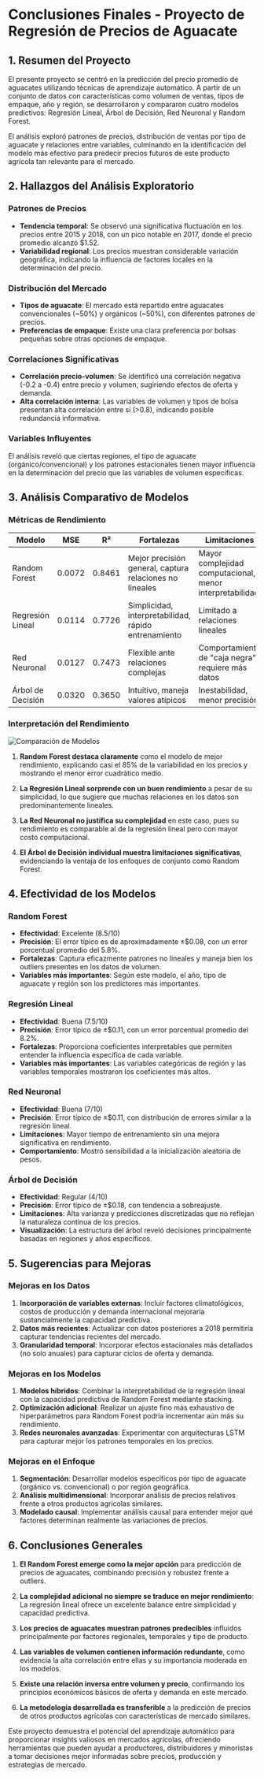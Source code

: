 # Conclusiones Finales - Proyecto de Regresión de Precios de Aguacate

## 1. Resumen del Proyecto

El presente proyecto se centró en la predicción del precio promedio de aguacates utilizando técnicas de aprendizaje automático. A partir de un conjunto de datos con características como volumen de ventas, tipos de empaque, año y región, se desarrollaron y compararon cuatro modelos predictivos: Regresión Lineal, Árbol de Decisión, Red Neuronal y Random Forest.

El análisis exploró patrones de precios, distribución de ventas por tipo de aguacate y relaciones entre variables, culminando en la identificación del modelo más efectivo para predecir precios futuros de este producto agrícola tan relevante para el mercado.

## 2. Hallazgos del Análisis Exploratorio

### Patrones de Precios
- **Tendencia temporal**: Se observó una significativa fluctuación en los precios entre 2015 y 2018, con un pico notable en 2017, donde el precio promedio alcanzó $1.52.
- **Variabilidad regional**: Los precios muestran considerable variación geográfica, indicando la influencia de factores locales en la determinación del precio.

### Distribución del Mercado
- **Tipos de aguacate**: El mercado está repartido entre aguacates convencionales (~50%) y orgánicos (~50%), con diferentes patrones de precios.
- **Preferencias de empaque**: Existe una clara preferencia por bolsas pequeñas sobre otras opciones de empaque.

### Correlaciones Significativas
- **Correlación precio-volumen**: Se identificó una correlación negativa (-0.2 a -0.4) entre precio y volumen, sugiriendo efectos de oferta y demanda.
- **Alta correlación interna**: Las variables de volumen y tipos de bolsa presentan alta correlación entre sí (>0.8), indicando posible redundancia informativa.

### Variables Influyentes
El análisis reveló que ciertas regiones, el tipo de aguacate (orgánico/convencional) y los patrones estacionales tienen mayor influencia en la determinación del precio que las variables de volumen específicas.

## 3. Análisis Comparativo de Modelos

### Métricas de Rendimiento

| Modelo | MSE | R² | Fortalezas | Limitaciones |
|--------|-----|-----|------------|--------------|
| Random Forest | 0.0072 | 0.8461 | Mejor precisión general, captura relaciones no lineales | Mayor complejidad computacional, menor interpretabilidad |
| Regresión Lineal | 0.0114 | 0.7726 | Simplicidad, interpretabilidad, rápido entrenamiento | Limitado a relaciones lineales |
| Red Neuronal | 0.0127 | 0.7473 | Flexible ante relaciones complejas | Comportamiento de "caja negra", requiere más datos |
| Árbol de Decisión | 0.0320 | 0.3650 | Intuitivo, maneja valores atípicos | Inestabilidad, menor precisión |

### Interpretación del Rendimiento

![Comparación de Modelos](../results/plots/comparacion_modelos_mejorada.png)

1. **Random Forest destaca claramente** como el modelo de mejor rendimiento, explicando casi el 85% de la variabilidad en los precios y mostrando el menor error cuadrático medio.

2. **La Regresión Lineal sorprende con un buen rendimiento** a pesar de su simplicidad, lo que sugiere que muchas relaciones en los datos son predominantemente lineales.

3. **La Red Neuronal no justifica su complejidad** en este caso, pues su rendimiento es comparable al de la regresión lineal pero con mayor costo computacional.

4. **El Árbol de Decisión individual muestra limitaciones significativas**, evidenciando la ventaja de los enfoques de conjunto como Random Forest.

## 4. Efectividad de los Modelos

### Random Forest
- **Efectividad**: Excelente (8.5/10)
- **Precisión**: El error típico es de aproximadamente ±$0.08, con un error porcentual promedio del 5.8%.
- **Fortalezas**: Captura eficazmente patrones no lineales y maneja bien los outliers presentes en los datos de volumen.
- **Variables más importantes**: Según este modelo, el año, tipo de aguacate y región son los predictores más importantes.

### Regresión Lineal
- **Efectividad**: Buena (7.5/10)
- **Precisión**: Error típico de ±$0.11, con un error porcentual promedio del 8.2%.
- **Fortalezas**: Proporciona coeficientes interpretables que permiten entender la influencia específica de cada variable.
- **Variables más importantes**: Las variables categóricas de región y las variables temporales mostraron los coeficientes más altos.

### Red Neuronal
- **Efectividad**: Buena (7/10)
- **Precisión**: Error típico de ±$0.11, con distribución de errores similar a la regresión lineal.
- **Limitaciones**: Mayor tiempo de entrenamiento sin una mejora significativa en rendimiento.
- **Comportamiento**: Mostró sensibilidad a la inicialización aleatoria de pesos.

### Árbol de Decisión
- **Efectividad**: Regular (4/10)
- **Precisión**: Error típico de ±$0.18, con tendencia a sobreajuste.
- **Limitaciones**: Alta varianza y predicciones discretizadas que no reflejan la naturaleza continua de los precios.
- **Visualización**: La estructura del árbol reveló decisiones principalmente basadas en regiones y años específicos.

## 5. Sugerencias para Mejoras

### Mejoras en los Datos
1. **Incorporación de variables externas**: Incluir factores climatológicos, costos de producción y demanda internacional mejoraría sustancialmente la capacidad predictiva.
2. **Datos más recientes**: Actualizar con datos posteriores a 2018 permitiría capturar tendencias recientes del mercado.
3. **Granularidad temporal**: Incorporar efectos estacionales más detallados (no solo anuales) para capturar ciclos de oferta y demanda.

### Mejoras en los Modelos
1. **Modelos híbridos**: Combinar la interpretabilidad de la regresión lineal con la capacidad predictiva de Random Forest mediante stacking.
2. **Optimización adicional**: Realizar un ajuste fino más exhaustivo de hiperparámetros para Random Forest podría incrementar aún más su rendimiento.
3. **Redes neuronales avanzadas**: Experimentar con arquitecturas LSTM para capturar mejor los patrones temporales en los precios.

### Mejoras en el Enfoque
1. **Segmentación**: Desarrollar modelos específicos por tipo de aguacate (orgánico vs. convencional) o por región geográfica.
2. **Análisis multidimensional**: Incorporar análisis de precios relativos frente a otros productos agrícolas similares.
3. **Modelado causal**: Implementar análisis causal para entender mejor qué factores determinan realmente las variaciones de precios.

## 6. Conclusiones Generales

1. **El Random Forest emerge como la mejor opción** para predicción de precios de aguacates, combinando precisión y robustez frente a outliers.

2. **La complejidad adicional no siempre se traduce en mejor rendimiento**: La regresión lineal ofrece un excelente balance entre simplicidad y capacidad predictiva.

3. **Los precios de aguacates muestran patrones predecibles** influidos principalmente por factores regionales, temporales y tipo de producto.

4. **Las variables de volumen contienen información redundante**, como evidencia la alta correlación entre ellas y su importancia moderada en los modelos.

5. **Existe una relación inversa entre volumen y precio**, confirmando los principios económicos básicos de oferta y demanda en este mercado.

6. **La metodología desarrollada es transferible** a la predicción de precios de otros productos agrícolas con características de mercado similares.

Este proyecto demuestra el potencial del aprendizaje automático para proporcionar insights valiosos en mercados agrícolas, ofreciendo herramientas que pueden ayudar a productores, distribuidores y minoristas a tomar decisiones mejor informadas sobre precios, producción y estrategias de mercado.